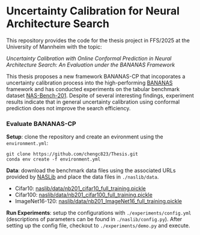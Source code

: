 # Uncertainty Calibration for Neural Architecture Search
This repository provides the code for the thesis project in FFS/2025 at the University of Mannheim with the topic:

*Uncertainty Calibration with Online Conformal Prediction in Neural Architecture Search: An Evaluation under the BANANAS Framework*

This thesis proposes a new framework BANANAS-CP that incoporates a uncertainty calibration process into the high-performing [BANANAS](https://arxiv.org/abs/1910.11858) framework and has conducted experiments on the tabular benchmark dataset [NAS-Bench-201](https://arxiv.org/abs/2001.00326). Despite of several interesting findings, experiment results indicate that in general uncertainty calibration using conformal prediction does not improve the search efficiency.

### Evaluate BANANAS-CP
**Setup**: clone the repository and create an evironment using the ``environment.yml``:
```
git clone https://github.com/chengc823/Thesis.git
conda env create -f environment.yml
```
**Data**: download the benchmark data files using the associated URLs provided by [NASLib](https://github.com/automl/NASLib/tree/Develop) and place the data files in `./naslib/data`.
- Cifar10: [naslib/data/nb201_cifar10_full_training.pickle](https://drive.google.com/file/d/1sh8pEhdrgZ97-VFBVL94rI36gedExVgJ/view)
- Cifar100: [naslib/data/nb201_cifar100_full_training.pickle](https://drive.google.com/file/d/1hV6-mCUKInIK1iqZ0jfBkcKaFmftlBtp/view)
- ImageNet16-120: [naslib/data/nb201_ImageNet16_full_training.pickle](https://drive.google.com/file/d/1FVCn54aQwD6X6NazaIZ_yjhj47mOGdIH/view)
 
**Run Experiments**: setup the configurations with ``./experiments/config.yml`` (descriptions of parameters can be found in ``./naslib/config.py``). After setting up the config file, checkout to ``./experiments/demo.py`` and execute.


